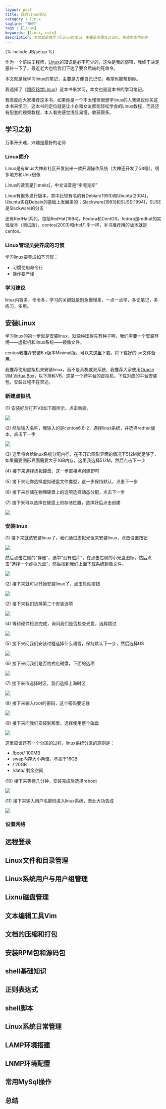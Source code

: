 ```yaml
---
layout: post
title: 我的linux笔记
category : linux
tagline: "原创"
tags : [linux]
keywords: [linux, note]
description: 本文就是我学习linux的笔记，主要是方便自己记忆，希望也能帮到你
---
```

{% include JB/setup %}

作为一个前端工程师，[Linux][1]的知识是必不可少的，这块是我的弱项，我终于决定恶补一下了，最近老大也给我们下达了要会后端的死命令。

本文就是我学习linux的笔记，主要是方便自己记忆，希望也能帮到你。

我选择了《[跟阿铭学Linux][2]》这本书来学习，本文也是这本书的学习笔记。

我高度向大家推荐这本书，如果你是一个不太懂但很想学linux的人我建议你买这本书来学习，这本书的定位就是让小白和女友都能轻松学会的Linux教程，而且还有配套的视频教程，本人看完感觉浅显易懂，收获颇多。

## 学习之初
万事开头难，兴趣是最好的老师

### Linux简介
Linux是有linus大神和社区开发出来一款开源操作系统（大神还开发了Git哦），很多地方和Unix很像

Linux的读音是['lɪnəks]，中文谐音是“李呢克斯”

Linux有很多发行版本，其中比较有名的有Debian(1993)和Ubuntu(2004)，Ubuntu实在Debain的基础上发展来的；Slackware(1993)和SUSE(1994)，SUSE是Slackware的分支

还有RedHat系列，包括RedHat(1994)，Fedora和CentOS，fedora是redhat的实验版本（测试版），centos(2003)和rhel几乎一样，本书推荐用的版本就是centos。

### Linux管理员要养成的习惯
学习linux要养成如下习惯：

- 习惯使用命令行
- 操作要严谨

### 学习建议
linux内容多，命令多，学习的关键就是别急慢慢来，一点一点学，多记笔记，多练习，多用。

## 安装Linux
学习linux的第一步就是安装linux，就像种田得先有种子啊，我们需要一个安装环境——虚拟机和linux系统——镜像文件。

centos我推荐安装6.x版本Minimal版，可以来[这里](https://wiki.centos.org/Download)下载，将下载好的iso文件备用。

我推荐使用虚拟机来安装linux，而不是真机或双系统，我推荐大家使用[Oracle VM VirtualBox][3]，以下简称VB，这是一个跨平台的虚拟机，下载对应的平台安装包，安装过程不在赘述。

### 新建虚拟机
(1) 安装好后打开VB如下图所示，点击新建。

![]({{BLOG_IMG}}298.png)

(2) 然后输入名称，我输入的是centos6.6-2，选择linux系统，并选择redhat版本，点击下一步

![]({{BLOG_IMG}}298.png)

(3) 这里将会给linux系统分配内存，在不开启图形界面的情况下512M就足够了，如果需要图形界面需要大于1GB内存，这里我选择512M，然后点击下一步

(4) 接下来选择虚拟硬盘，这一步直接点创建即可

(5) 接下来让你选择虚拟硬盘文件类型，这一步保持默认，点击下一步

(6) 接下来存储在物理硬盘上的选项选择动态分配，点击下一步

(7) 接下来可以选择在硬盘上的存储位置，选择好后点击创建

![]({{BLOG_IMG}}300.png)

### 安装linux
(1) 接下来就该安装linux了，我们通过虚拟光驱来安装linux，点击设置按钮

![]({{BLOG_IMG}}301.png)

然后点击左侧的“存储”，选中“没有磁片”，在点击右侧的小光盘图标，然后点击“选择一个虚拟光盘”，然后找到我们上面下载系统镜像文件。

![]({{BLOG_IMG}}302.png)

(2) 接下来就可以开始安装linux了，点击启动按钮

![]({{BLOG_IMG}}303.png)

(2) 接下来我们选择第二个安装选项

![]({{BLOG_IMG}}304.png)

(4) 等待硬件检测完成，询问我们是否检查光盘，选择跳过

![]({{BLOG_IMG}}305.png)

(5) 接下来问我们安装过程选择什么语言，保持默认下一步，然后选择US

![]({{BLOG_IMG}}306.png)

(6) 接下来问我们是否格式化磁盘，下面的选项

![]({{BLOG_IMG}}307.png)

(7) 接下来市选择时区，我们选择上海时区

![]({{BLOG_IMG}}308.png)

(8) 接下来输入root的密码，这个密码要记住

![]({{BLOG_IMG}}309.png)

(9) 接下来问我们安装到那里，选择使用整个磁盘

![]({{BLOG_IMG}}310.png)

这里应该还有一个分区的过程，linux系统分区的原则是：

- /boot/ 100MB
- swap内存大小两倍，不高于16GB
- / 20GB
- /data/ 剩余空间

(10) 接下来等待几分钟，安装完成后选择reboot

![]({{BLOG_IMG}}311.png)

(11) 接下来输入用户名密码进入linux系统，至此大功告成

![]({{BLOG_IMG}}312.png)

### 设置网络


## 远程登录

## Linux文件和目录管理

## Linux系统用户与用户组管理

## Lixnu磁盘管理

## 文本编辑工具Vim

## 文档的压缩和打包

## 安装RPM包和源码包

## shell基础知识

## 正则表达式

## shell脚本

## Linux系统日常管理

## LAMP环境搭建

## LNMP环境配置

## 常用MySql操作

## 总结


[1]: http://www.linux.org/
[2]: http://www.amazon.cn/gp/product/B00NT1IY3W/ref=as_li_qf_sp_asin_il_tl?ie=UTF8&camp=536&creative=3200&creativeASIN=B00NT1IY3W&linkCode=as2&tag=yanhaijing-23
[3]: https://www.virtualbox.org/

